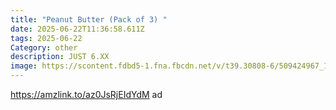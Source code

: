 ```yaml
---
title: "Peanut Butter (Pack of 3) "
date: 2025-06-22T11:36:58.611Z
tags: 2025-06-22
Category: other
description: JUST 6.XX
image: https://scontent.fdbd5-1.fna.fbcdn.net/v/t39.30808-6/509424967_122165129294522111_4003024235994429675_n.jpg?_nc_cat=107&ccb=1-7&_nc_sid=127cfc&_nc_ohc=BxfLKjicuDcQ7kNvwGd3QuZ&_nc_oc=AdkEdDTb8xuFnRrvxVRlHiInwgFr4N-Zp0Uz2OJf8JeADUsEPneUJlITos8zrmCcQi-S2IFR4XZd-HLwQrD2BW7q&_nc_zt=23&_nc_ht=scontent.fdbd5-1.fna&_nc_gid=bNP9ituup3vuHFJTZJfz7A&oh=00_AfNW5DRMVWOr5LAzeY2wdI9cMmN_Azn5Fx6EM7DwEbQXoQ&oe=685DC922
---
```

https://amzlink.to/az0JsRjEIdYdM     ad